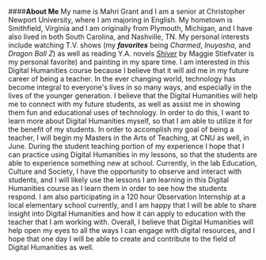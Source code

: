 ####**About Me**
My name is Mahri Grant and I am a senior at Christopher Newport University, where I am majoring in English. My hometown is Smithfield, Virginia and I am originally from Plymouth, Michigan, and I have also lived in both South Carolina, and Nashville, TN. My personal interests include watching T.V. shows (my **_favorites_** being _Charmed_, _Inuyasha_, and _Dragon Ball Z_) as well as reading Y.A. novels [_Shiver_](https://maggiestiefvater.com/novels/the-shiver-trilogy/) by Maggie Stiefvater is my personal favorite) and painting in my spare time. 
          I am interested in this Digital Humanities course because I believe that it will aid me in my future career of being a teacher. In the ever changing world, technology has become integral to everyone's lives in so many ways, and especially in the lives of the younger generation. I believe that the Digital Humanities will help me to connect with my future students, as well as assist me in showing them fun and educational uses of technology. In order to do this, I want to learn more about Digital Humanities myself, so that I am able to utilize it for the benefit of my students. 
          In order to accomplish my goal of being a teacher, I will begin my Masters in the Arts of Teaching, at CNU as well, in June. During the student teaching portion of my experience I hope that I can practice using Digital Humanities in my lessons, so that the students are able to experience something new at school. Currently, in the lab Education, Culture and Society, I have the opportunity to observe and interact with students, and I will likely use the lessons I am learning in this Digital Humanities course as I learn them in order to see how the students respond. I am also participating in a 120 hour Observation Internship at a local elementary school currently, and I am happy that I will be able to share insight into Digital Humanities and how it can apply to education with the teacher that I am working with.
          Overall, I believe that Digital Humanities will help open my eyes to all the ways I can engage with digital resources, and I hope that one day I will be able to create and contribute to the field of Digital Humanities as well.

